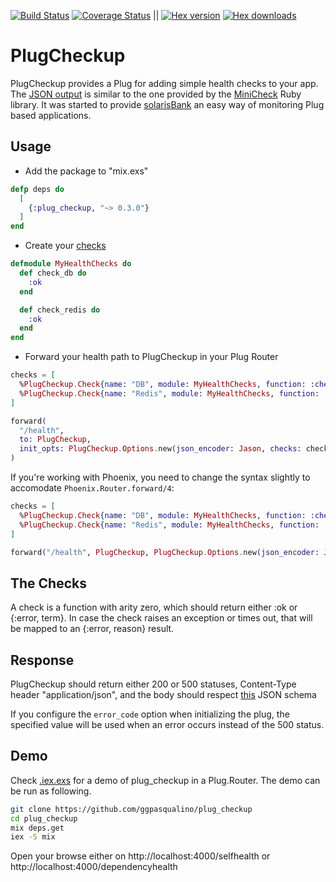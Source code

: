 [![Build Status](https://github.com/ggpasqualino/plug_checkup/workflows/Elixir%20CI/badge.svg?branch=master)](https://github.com/ggpasqualino/plug_checkup/actions?query=branch%3Amaster)
[![Coverage Status](https://coveralls.io/repos/github/ggpasqualino/plug_checkup/badge.svg?branch=master)](https://coveralls.io/github/ggpasqualino/plug_checkup?branch=master)
||
[![Hex version](https://img.shields.io/hexpm/v/plug_checkup.svg)](https://hex.pm/packages/plug_checkup)
[![Hex downloads](https://img.shields.io/hexpm/dt/plug_checkup.svg)](https://hex.pm/packages/plug_checkup)

# PlugCheckup

PlugCheckup provides a Plug for adding simple health checks to your app. The [JSON output](#response) is similar to the one provided by the [MiniCheck](https://github.com/workshare/mini-check) Ruby library. It was started to provide [solarisBank](https://www.solarisbank.de/en/) an easy way of monitoring Plug based applications.

## Usage

- Add the package to "mix.exs"
```elixir
defp deps do
  [
    {:plug_checkup, "~> 0.3.0"}
  ]
end
```

- Create your [checks](#the-checks)
```elixir
defmodule MyHealthChecks do
  def check_db do
    :ok
  end

  def check_redis do
    :ok
  end
end
```

- Forward your health path to PlugCheckup in your Plug Router
```elixir
checks = [
  %PlugCheckup.Check{name: "DB", module: MyHealthChecks, function: :check_db},
  %PlugCheckup.Check{name: "Redis", module: MyHealthChecks, function: :check_redis}
]

forward(
  "/health",
  to: PlugCheckup,
  init_opts: PlugCheckup.Options.new(json_encoder: Jason, checks: checks)
)
```

If you're working with Phoenix, you need to change the syntax slightly to
accomodate `Phoenix.Router.forward/4`:

```elixir
checks = [
  %PlugCheckup.Check{name: "DB", module: MyHealthChecks, function: :check_db},
  %PlugCheckup.Check{name: "Redis", module: MyHealthChecks, function: :check_redis}
]

forward("/health", PlugCheckup, PlugCheckup.Options.new(json_encoder: Jason, checks: checks))
```

## The Checks
A check is a function with arity zero, which should return either :ok or {:error, term}. In case the check raises an exception or times out, that will be mapped to an {:error, reason} result.

## Response

PlugCheckup should return either 200 or 500 statuses, Content-Type header "application/json", and the body should respect [this](priv/schemas/health_check_response.json) JSON schema

If you configure the `error_code` option when initializing the plug, the specified value will be used when an error occurs instead of the 500 status.

## Demo

Check [.iex.exs](.iex.exs) for a demo of plug_checkup in a Plug.Router. The demo can be run as following.
```sh
git clone https://github.com/ggpasqualino/plug_checkup
cd plug_checkup
mix deps.get
iex -S mix
```
Open your browse either on http://localhost:4000/selfhealth or http://localhost:4000/dependencyhealth

